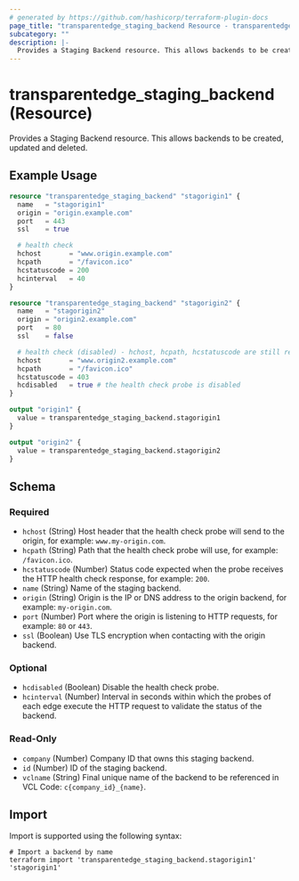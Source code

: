 ```yaml
---
# generated by https://github.com/hashicorp/terraform-plugin-docs
page_title: "transparentedge_staging_backend Resource - transparentedge"
subcategory: ""
description: |-
  Provides a Staging Backend resource. This allows backends to be created, updated and deleted.
---
```


# transparentedge_staging_backend (Resource)

Provides a Staging Backend resource. This allows backends to be created, updated and deleted.

## Example Usage

```terraform
resource "transparentedge_staging_backend" "stagorigin1" {
  name   = "stagorigin1"
  origin = "origin.example.com"
  port   = 443
  ssl    = true

  # health check
  hchost       = "www.origin.example.com"
  hcpath       = "/favicon.ico"
  hcstatuscode = 200
  hcinterval   = 40
}

resource "transparentedge_staging_backend" "stagorigin2" {
  name   = "stagorigin2"
  origin = "origin2.example.com"
  port   = 80
  ssl    = false

  # health check (disabled) - hchost, hcpath, hcstatuscode are still required
  hchost       = "www.origin2.example.com"
  hcpath       = "/favicon.ico"
  hcstatuscode = 403
  hcdisabled   = true # the health check probe is disabled
}

output "origin1" {
  value = transparentedge_staging_backend.stagorigin1
}

output "origin2" {
  value = transparentedge_staging_backend.stagorigin2
}
```

<!-- schema generated by tfplugindocs -->
## Schema

### Required

- `hchost` (String) Host header that the health check probe will send to the origin, for example: `www.my-origin.com`.
- `hcpath` (String) Path that the health check probe will use, for example: `/favicon.ico`.
- `hcstatuscode` (Number) Status code expected when the probe receives the HTTP health check response, for example: `200`.
- `name` (String) Name of the staging backend.
- `origin` (String) Origin is the IP or DNS address to the origin backend, for example: `my-origin.com`.
- `port` (Number) Port where the origin is listening to HTTP requests, for example: `80` or `443`.
- `ssl` (Boolean) Use TLS encryption when contacting with the origin backend.

### Optional

- `hcdisabled` (Boolean) Disable the health check probe.
- `hcinterval` (Number) Interval in seconds within which the probes of each edge execute the HTTP request to validate the status of the backend.

### Read-Only

- `company` (Number) Company ID that owns this staging backend.
- `id` (Number) ID of the staging backend.
- `vclname` (String) Final unique name of the backend to be referenced in VCL Code: `c{company_id}_{name}`.

## Import

Import is supported using the following syntax:

```shell
# Import a backend by name
terraform import 'transparentedge_staging_backend.stagorigin1' 'stagorigin1'
```
